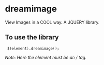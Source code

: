 # dreamimage
View Images in a COOL way. A JQUERY library.

## To use the library
``` $(element).dreamimage();```

_Note: Here the element must be an /<img/> tag._
